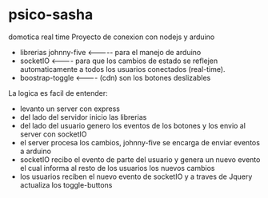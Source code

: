 # psico-sasha
domotica real time
Proyecto de conexion con nodejs y arduino

- librerias johnny-five <----- para el manejo de arduino
- socketIO <---- para que los cambios de estado se reflejen automaticamente a todos los usuarios conectados (real-time).
- boostrap-toggle <---- (cdn) son los botones deslizables

La logica es facil de entender:

- levanto un server con express
- del lado del servidor inicio las librerias
- del lado del usuario genero los eventos de los botones y los envio al server con socketIO
- el server procesa los cambios, johnny-five se encarga de enviar eventos a arduino 
- socketIO recibo el evento de parte del usuario y genera un nuevo evento el cual informa al resto de los usuarios los nuevos cambios
- los usuarios reciben el nuevo evento de socketIO y a traves de Jquery actualiza los toggle-buttons

